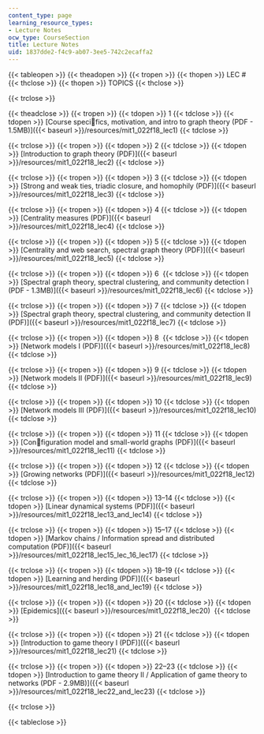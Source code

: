 ```yaml
---
content_type: page
learning_resource_types:
- Lecture Notes
ocw_type: CourseSection
title: Lecture Notes
uid: 1837dde2-f4c9-ab07-3ee5-742c2ecaffa2
---
```


{{< tableopen >}}
{{< theadopen >}}
{{< tropen >}}
{{< thopen >}}
LEC #
{{< thclose >}}
{{< thopen >}}
TOPICS
{{< thclose >}}

{{< trclose >}}

{{< theadclose >}}
{{< tropen >}}
{{< tdopen >}}
1
{{< tdclose >}}
{{< tdopen >}}
[Course specifics, motivation, and intro to graph theory (PDF - 1.5MB)]({{< baseurl >}}/resources/mit1_022f18_lec1)
{{< tdclose >}}

{{< trclose >}}
{{< tropen >}}
{{< tdopen >}}
2
{{< tdclose >}}
{{< tdopen >}}
[Introduction to graph theory (PDF)]({{< baseurl >}}/resources/mit1_022f18_lec2)
{{< tdclose >}}

{{< trclose >}}
{{< tropen >}}
{{< tdopen >}}
3
{{< tdclose >}}
{{< tdopen >}}
[Strong and weak ties, triadic closure, and homophily (PDF)]({{< baseurl >}}/resources/mit1_022f18_lec3)
{{< tdclose >}}

{{< trclose >}}
{{< tropen >}}
{{< tdopen >}}
4
{{< tdclose >}}
{{< tdopen >}}
[Centrality measures (PDF)]({{< baseurl >}}/resources/mit1_022f18_lec4)
{{< tdclose >}}

{{< trclose >}}
{{< tropen >}}
{{< tdopen >}}
5
{{< tdclose >}}
{{< tdopen >}}
[Centrality and web search, spectral graph theory (PDF)]({{< baseurl >}}/resources/mit1_022f18_lec5)
{{< tdclose >}}

{{< trclose >}}
{{< tropen >}}
{{< tdopen >}}
6 
{{< tdclose >}}
{{< tdopen >}}
[Spectral graph theory, spectral clustering, and community detection I (PDF - 1.3MB)]({{< baseurl >}}/resources/mit1_022f18_lec6)
{{< tdclose >}}

{{< trclose >}}
{{< tropen >}}
{{< tdopen >}}
7
{{< tdclose >}}
{{< tdopen >}}
[Spectral graph theory, spectral clustering, and community detection II (PDF)]({{< baseurl >}}/resources/mit1_022f18_lec7)
{{< tdclose >}}

{{< trclose >}}
{{< tropen >}}
{{< tdopen >}}
8 
{{< tdclose >}}
{{< tdopen >}}
[Network models I (PDF)]({{< baseurl >}}/resources/mit1_022f18_lec8)
{{< tdclose >}}

{{< trclose >}}
{{< tropen >}}
{{< tdopen >}}
9
{{< tdclose >}}
{{< tdopen >}}
[Network models II (PDF)]({{< baseurl >}}/resources/mit1_022f18_lec9)
{{< tdclose >}}

{{< trclose >}}
{{< tropen >}}
{{< tdopen >}}
10
{{< tdclose >}}
{{< tdopen >}}
[Network models III (PDF)]({{< baseurl >}}/resources/mit1_022f18_lec10)
{{< tdclose >}}

{{< trclose >}}
{{< tropen >}}
{{< tdopen >}}
11
{{< tdclose >}}
{{< tdopen >}}
[Configuration model and small-world graphs (PDF)]({{< baseurl >}}/resources/mit1_022f18_lec11)
{{< tdclose >}}

{{< trclose >}}
{{< tropen >}}
{{< tdopen >}}
12
{{< tdclose >}}
{{< tdopen >}}
[Growing networks (PDF)]({{< baseurl >}}/resources/mit1_022f18_lec12)
{{< tdclose >}}

{{< trclose >}}
{{< tropen >}}
{{< tdopen >}}
13–14
{{< tdclose >}}
{{< tdopen >}}
[Linear dynamical systems (PDF)]({{< baseurl >}}/resources/mit1_022f18_lec13_and_lec14)
{{< tdclose >}}

{{< trclose >}}
{{< tropen >}}
{{< tdopen >}}
15–17
{{< tdclose >}}
{{< tdopen >}}
[Markov chains / Information spread and distributed computation (PDF)]({{< baseurl >}}/resources/mit1_022f18_lec15_lec_16_lec17)
{{< tdclose >}}

{{< trclose >}}
{{< tropen >}}
{{< tdopen >}}
18–19
{{< tdclose >}}
{{< tdopen >}}
[Learning and herding (PDF)]({{< baseurl >}}/resources/mit1_022f18_lec18_and_lec19)
{{< tdclose >}}

{{< trclose >}}
{{< tropen >}}
{{< tdopen >}}
20
{{< tdclose >}}
{{< tdopen >}}
[Epidemics]({{< baseurl >}}/resources/mit1_022f18_lec20) 
{{< tdclose >}}

{{< trclose >}}
{{< tropen >}}
{{< tdopen >}}
21
{{< tdclose >}}
{{< tdopen >}}
[Introduction to game theory I (PDF)]({{< baseurl >}}/resources/mit1_022f18_lec21)
{{< tdclose >}}

{{< trclose >}}
{{< tropen >}}
{{< tdopen >}}
22–23
{{< tdclose >}}
{{< tdopen >}}
[Introduction to game theory II / Application of game theory to networks (PDF - 2.9MB)]({{< baseurl >}}/resources/mit1_022f18_lec22_and_lec23)
{{< tdclose >}}

{{< trclose >}}

{{< tableclose >}}